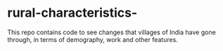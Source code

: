 # rural-characteristics-
This repo contains code to see changes that villages of India have gone through, in terms of demography, work and other features.
